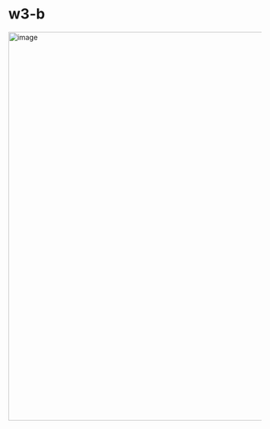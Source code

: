 # w3-b

<img width="774" alt="image" src="https://github.com/madcamp-2023/w3-b/assets/99087502/184d5170-1487-438e-a99d-ca2a38a98eca">
